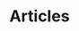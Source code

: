---
title: "Articles"
permalink: /posts/
layout: home
author_profile: true
tagline: "통계학, 데이터사이언스 등 다양한 주제에 대한 포스트를 올립니다."
header:
    overlay_color: "rgb(10, 75, 119)"
    overlay_filter: 0.3
---
